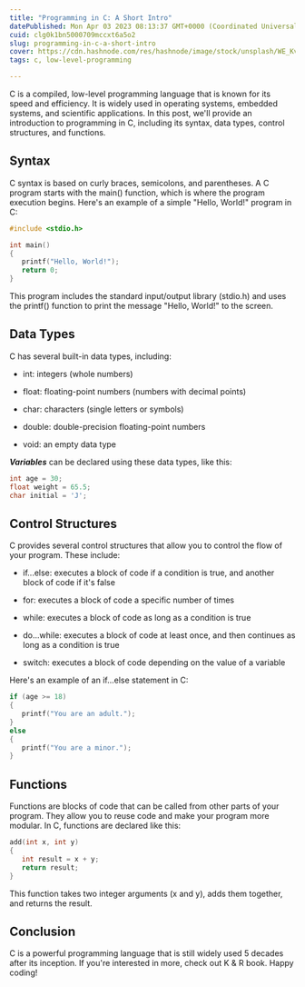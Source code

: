 ```yaml
---
title: "Programming in C: A Short Intro"
datePublished: Mon Apr 03 2023 08:13:37 GMT+0000 (Coordinated Universal Time)
cuid: clg0k1bn5000709mccxt6a5o2
slug: programming-in-c-a-short-intro
cover: https://cdn.hashnode.com/res/hashnode/image/stock/unsplash/WE_Kv_ZB1l0/upload/f94af755f61d0fbeebb8f338ef8dc9b1.jpeg
tags: c, low-level-programming

---
```


C is a compiled, low-level programming language that is known for its speed and efficiency. It is widely used in operating systems, embedded systems, and scientific applications. In this post, we'll provide an introduction to programming in C, including its syntax, data types, control structures, and functions.

## **Syntax**

C syntax is based on curly braces, semicolons, and parentheses. A C program starts with the main() function, which is where the program execution begins. Here's an example of a simple "Hello, World!" program in C:

```c
#include <stdio.h>

int main() 
{
   printf("Hello, World!");
   return 0;
}
```

This program includes the standard input/output library (stdio.h) and uses the printf() function to print the message "Hello, World!" to the screen.

## **Data Types**

C has several built-in data types, including:

* int: integers (whole numbers)
    
* float: floating-point numbers (numbers with decimal points)
    
* char: characters (single letters or symbols)
    
* double: double-precision floating-point numbers
    
* void: an empty data type
    

***Variables*** can be declared using these data types, like this:

```c
int age = 30;
float weight = 65.5;
char initial = 'J';
```

## **Control Structures**

C provides several control structures that allow you to control the flow of your program. These include:

* if...else: executes a block of code if a condition is true, and another block of code if it's false
    
* for: executes a block of code a specific number of times
    
* while: executes a block of code as long as a condition is true
    
* do...while: executes a block of code at least once, and then continues as long as a condition is true
    
* switch: executes a block of code depending on the value of a variable
    

Here's an example of an if...else statement in C:

```c
if (age >= 18) 
{
   printf("You are an adult.");
} 
else 
{
   printf("You are a minor.");
}
```

## **Functions**

Functions are blocks of code that can be called from other parts of your program. They allow you to reuse code and make your program more modular. In C, functions are declared like this:

```c
add(int x, int y)
{
   int result = x + y;
   return result;
}
```

This function takes two integer arguments (x and y), adds them together, and returns the result.

## **Conclusion**

C is a powerful programming language that is still widely used 5 decades after its inception. If you're interested in more, check out K & R book. Happy coding!